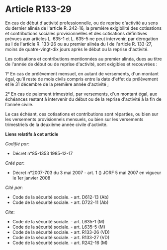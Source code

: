 # Article R133-29

En cas de début d'activité professionnelle, ou de reprise d'activité au sens du dernier alinéa de l'article R. 242-16, la
première exigibilité des cotisations et contributions sociales provisionnelles et des cotisations définitives prévues aux
articles L. 635-1 et L. 635-5 ne peut intervenir, par dérogation au I de l'article R. 133-26 ou au premier alinéa du I de
l'article R. 133-27, moins de quatre-vingt-dix jours après le début ou la reprise d'activité.

Les cotisations et contributions mentionnées au premier alinéa, dues au titre de l'année de début ou de reprise d'activité,
sont exigibles et recouvrées :

1° En cas de prélèvement mensuel, en autant de versements, d'un montant égal, qu'il reste de mois civils compris entre la
date d'effet du prélèvement et le 31 décembre de la première année d'activité ;

2° En cas de paiement trimestriel, par versements, d'un montant égal, aux échéances restant à intervenir du début ou de la
reprise d'activité à la fin de l'année civile.

Le cas échéant, ces cotisations et contributions sont réparties, ou bien sur les versements provisionnels mensuels, ou bien
sur les versements trimestriels de la deuxième année civile d'activité.

**Liens relatifs à cet article**

_Codifié par_:

  - Décret n°85-1353 1985-12-17

_Créé par_:

  - Décret n°2007-703 du 3 mai 2007 - art. 1 () JORF 5 mai 2007 en vigueur le 1er janvier 2008

_Cité par_:

  - Code de la sécurité sociale. - art. D612-13 (Ab)
  - Code de la sécurité sociale. - art. D722-11 (Ab)

_Cite_:

  - Code de la sécurité sociale. - art. L635-1 (M)
  - Code de la sécurité sociale. - art. L635-5 (M)
  - Code de la sécurité sociale. - art. R133-26 (VD)
  - Code de la sécurité sociale. - art. R133-27 (VD)
  - Code de la sécurité sociale. - art. R242-16 (M)
